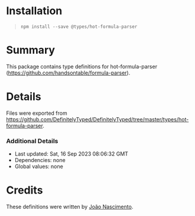 # Installation
> `npm install --save @types/hot-formula-parser`

# Summary
This package contains type definitions for hot-formula-parser (https://github.com/handsontable/formula-parser).

# Details
Files were exported from https://github.com/DefinitelyTyped/DefinitelyTyped/tree/master/types/hot-formula-parser.

### Additional Details
 * Last updated: Sat, 16 Sep 2023 08:06:32 GMT
 * Dependencies: none
 * Global values: none

# Credits
These definitions were written by [João Nascimento](https://github.com/joao-mbn).
